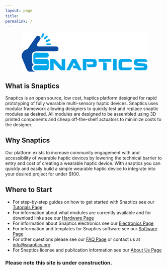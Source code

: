 ```yaml
---
layout: page
title: 
permalink: /
---
```

<p align="center">
  <img src="photos/snaptics.png" alt="snaptics" width="400"/>
</p>

## What is Snaptics
Snaptics is an open source, low cost, haptics platform designed for rapid prototyping of fully wearable multi-sensory haptic devices. 
Snaptics uses modular framework allowing designers to quickly test and replace snaptic modules as desired.
All modules are designed to be assembled using 3D printed components and cheap off-the-shelf actuators to minimize costs to the designer. 

## Why Snaptics
Our platform exists to increase community engagement with and accessibility of wearable haptic devices by lowering the technical barrier to entry and cost of creating a wearable haptic device.
With snaptics you can quickly and easily build a simple wearable haptic device to integrate into your desired project for under $100.

## Where to Start
- For step-by-step guides on how to get started with Snaptics see our [Tutorials Page](https://www.snaptics.org/tutorials/)
- For information about what modules are currently available and for download links see our [Hardware Page](https://www.snaptics.org/hardware/)
- For information about Snaptics electronics see our [Electronics Page](https://www.snaptics.org/electronics/)
- For information and templates for Snaptics software see our [Software Page](https://www.snaptics.org/software/)
- For other questions please see our [FAQ Page](https://www.snaptics.org/faq/) or contact us at <info@snaptics.org>
- For Snaptics license and publication information see our [About Us Page](https://www.snaptics.org/aboutus/)

### Please note this site is under construction. 